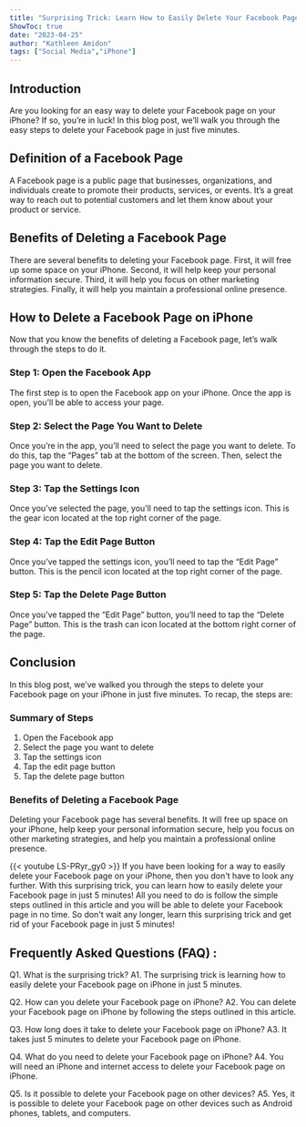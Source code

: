 ```yaml
---
title: "Surprising Trick: Learn How to Easily Delete Your Facebook Page on iPhone in Just 5 Minutes!"
ShowToc: true 
date: "2023-04-25"
author: "Kathleen Amidon" 
tags: ["Social Media","iPhone"]
---
```

## Introduction

Are you looking for an easy way to delete your Facebook page on your iPhone? If so, you’re in luck! In this blog post, we’ll walk you through the easy steps to delete your Facebook page in just five minutes.

## Definition of a Facebook Page

A Facebook page is a public page that businesses, organizations, and individuals create to promote their products, services, or events. It’s a great way to reach out to potential customers and let them know about your product or service. 

## Benefits of Deleting a Facebook Page

There are several benefits to deleting your Facebook page. First, it will free up some space on your iPhone. Second, it will help keep your personal information secure. Third, it will help you focus on other marketing strategies. Finally, it will help you maintain a professional online presence.

## How to Delete a Facebook Page on iPhone

Now that you know the benefits of deleting a Facebook page, let’s walk through the steps to do it. 

### Step 1: Open the Facebook App

The first step is to open the Facebook app on your iPhone. Once the app is open, you’ll be able to access your page. 

### Step 2: Select the Page You Want to Delete

Once you’re in the app, you’ll need to select the page you want to delete. To do this, tap the “Pages” tab at the bottom of the screen. Then, select the page you want to delete. 

### Step 3: Tap the Settings Icon

Once you’ve selected the page, you’ll need to tap the settings icon. This is the gear icon located at the top right corner of the page. 

### Step 4: Tap the Edit Page Button

Once you’ve tapped the settings icon, you’ll need to tap the “Edit Page” button. This is the pencil icon located at the top right corner of the page. 

### Step 5: Tap the Delete Page Button

Once you’ve tapped the “Edit Page” button, you’ll need to tap the “Delete Page” button. This is the trash can icon located at the bottom right corner of the page. 

## Conclusion

In this blog post, we’ve walked you through the steps to delete your Facebook page on your iPhone in just five minutes. To recap, the steps are: 

### Summary of Steps

1. Open the Facebook app
2. Select the page you want to delete
3. Tap the settings icon
4. Tap the edit page button
5. Tap the delete page button 

### Benefits of Deleting a Facebook Page

Deleting your Facebook page has several benefits. It will free up space on your iPhone, help keep your personal information secure, help you focus on other marketing strategies, and help you maintain a professional online presence.

{{< youtube LS-PRyr_gy0 >}} 
If you have been looking for a way to easily delete your Facebook page on your iPhone, then you don't have to look any further. With this surprising trick, you can learn how to easily delete your Facebook page in just 5 minutes! All you need to do is follow the simple steps outlined in this article and you will be able to delete your Facebook page in no time. So don't wait any longer, learn this surprising trick and get rid of your Facebook page in just 5 minutes!

## Frequently Asked Questions (FAQ) :
Q1. What is the surprising trick?
A1. The surprising trick is learning how to easily delete your Facebook page on iPhone in just 5 minutes.

Q2. How can you delete your Facebook page on iPhone?
A2. You can delete your Facebook page on iPhone by following the steps outlined in this article.

Q3. How long does it take to delete your Facebook page on iPhone?
A3. It takes just 5 minutes to delete your Facebook page on iPhone.

Q4. What do you need to delete your Facebook page on iPhone?
A4. You will need an iPhone and internet access to delete your Facebook page on iPhone.

Q5. Is it possible to delete your Facebook page on other devices?
A5. Yes, it is possible to delete your Facebook page on other devices such as Android phones, tablets, and computers.


